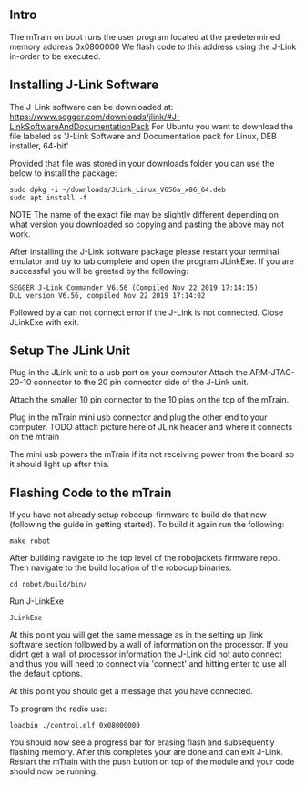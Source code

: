 ## Intro
The mTrain on boot runs the user program located at the predetermined memory address 0x0800000
We flash code to this address using the J-Link in-order to be executed.

## Installing J-Link Software
The J-Link software can be downloaded at:
https://www.segger.com/downloads/jlink/#J-LinkSoftwareAndDocumentationPack
For Ubuntu you want to download the file labeled as 'J-Link Software and Documentation pack for Linux, DEB installer, 64-bit'

Provided that file was stored in your downloads folder you can use the below to install the package:
```
sudo dpkg -i ~/downloads/JLink_Linux_V656a_x86_64.deb
sudo apt install -f
```

NOTE The name of the exact file may be slightly different depending on what version you downloaded so copying and pasting the above may not work.

After installing the J-Link software package please restart your terminal emulator and try to tab complete and open the program JLinkExe. If you are successful you will be greeted by the following:

```
SEGGER J-Link Commander V6.56 (Compiled Nov 22 2019 17:14:15)
DLL version V6.56, compiled Nov 22 2019 17:14:02
```

Followed by a can not connect error if the J-Link is not connected. Close JLinkExe with exit.

## Setup The JLink Unit
Plug in the JLink unit to a usb port on your computer
Attach the ARM-JTAG-20-10 connector to the 20 pin connector side of the J-Link unit.

Attach the smaller 10 pin connector to the 10 pins on the top of the mTrain.

Plug in the mTrain mini usb connector and plug the other end to your computer.
TODO attach picture here of JLink header and where it connects on the mtrain

The mini usb powers the mTrain if its not receiving power from the board so it should light up after this.

## Flashing Code to the mTrain
If you have not already setup robocup-firmware to build do that now (following the guide in getting started).
To build it again run the following:
```
make robot
```

After building navigate to the top level of the robojackets firmware repo. Then navigate to the build location of the robocup binaries:
```
cd robot/build/bin/
```

Run J-LinkExe
```
JLinkExe
```

At this point you will get the same message as in the setting up jlink software section followed by a wall of information on the processor. If you didnt get a wall of processor information the J-Link did not auto connect and thus you will need to connect via 'connect' and hitting enter to use all the default options.

At this point you should get a message that you have connected.

To program the radio use:
```
loadbin ./control.elf 0x08000000
```

You should now see a progress bar for erasing flash and subsequently flashing memory. After this completes your are done and can exit J-Link. Restart the mTrain with the push button on top of the module and your code should now be running.

